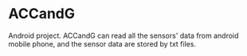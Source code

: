 # ACCandG
Android project. ACCandG can read all the sensors' data from android mobile phone, and the sensor data are stored by txt files.
